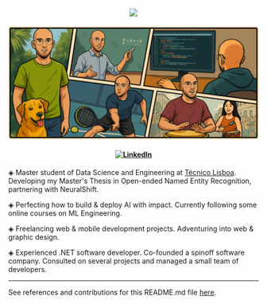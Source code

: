 <h3 align="center">
    <img src="https://readme-typing-svg.herokuapp.com?font=Doto&size=40&duration=2500&pause=500&color=FFFFFF&center=true&vCenter=true&width=1000&height=100&lines=Hey+there!;I'm+Miguel+:);Welcome+to+my+GitHub+page!" />
</h4>

![Comic Book Image](images/comic.png)

<h4 align="center">

[![LinkedIn](https://img.shields.io/badge/LinkedIn-0077B5?style=for-the-badge&logo=linkedin&logoColor=white)](https://www.linkedin.com/in/florian-trautweiler)

</h3>

◈ Master student of Data Science and Engineering at [Técnico Lisboa](https://tecnico.ulisboa.pt/en/education/courses/masters-programmes/data-science-and-engineering/). Developing my Master's Thesis in Open-ended Named Entity Recognition, partnering with NeuralShift.

◈ Perfecting how to build & deploy AI with impact. Currently following some online courses on ML Engineering.

◈ Freelancing web & mobile development projects. Adventuring into web & graphic design.

◈ Experienced .NET software developer. Co-founded a spinoff software company. Consulted on several projects and managed a small team of developers.

<hr> 

See references and contributions for this README.md file [here](ref.md).